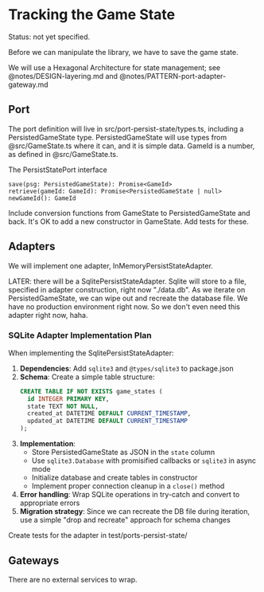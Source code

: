 # Tracking the Game State

Status: not yet specified.

Before we can manipulate the library, we have to save the game state.

We will use a Hexagonal Architecture for state management; see @notes/DESIGN-layering.md and @notes/PATTERN-port-adapter-gateway.md

## Port

The port definition will live in src/port-persist-state/types.ts, including a PersistedGameState type. PersistedGameState will use types from @src/GameState.ts where it can, and it is simple data. GameId is a number, as defined in @src/GameState.ts.

The PersistStatePort interface

```
save(psg: PersistedGameState): Promise<GameId>
retrieve(gameId: GameId): Promise<PersistedGameState | null>
newGameId(): GameId
```

Include conversion functions from GameState to PersistedGameState and back. It's OK to add a new constructor in GameState. Add tests for these. 

## Adapters

We will implement one adapter, InMemoryPersistStateAdapter.

LATER: there will be a SqlitePersistStateAdapter. Sqlite will store to a file, specified in adapter construction, right now "./data.db". As we iterate on PersistedGameState, we can wipe out and recreate the database file. We have no production environment right now. So we don't even need this adapter right now, haha.

### SQLite Adapter Implementation Plan

When implementing the SqlitePersistStateAdapter:

1. **Dependencies**: Add `sqlite3` and `@types/sqlite3` to package.json
2. **Schema**: Create a simple table structure:
   ```sql
   CREATE TABLE IF NOT EXISTS game_states (
     id INTEGER PRIMARY KEY,
     state TEXT NOT NULL,
     created_at DATETIME DEFAULT CURRENT_TIMESTAMP,
     updated_at DATETIME DEFAULT CURRENT_TIMESTAMP
   );
   ```
3. **Implementation**:
   - Store PersistedGameState as JSON in the `state` column
   - Use `sqlite3.Database` with promisified callbacks or `sqlite3` in async mode
   - Initialize database and create tables in constructor
   - Implement proper connection cleanup in a `close()` method
4. **Error handling**: Wrap SQLite operations in try-catch and convert to appropriate errors
5. **Migration strategy**: Since we can recreate the DB file during iteration, use a simple "drop and recreate" approach for schema changes

Create tests for the adapter in test/ports-persist-state/

## Gateways

There are no external services to wrap.
